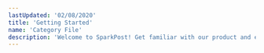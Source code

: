```yaml
---
lastUpdated: '02/08/2020'
title: 'Getting Started'
name: 'Category File'
description: 'Welcome to SparkPost! Get familiar with our product and explore its features.'
---
```

